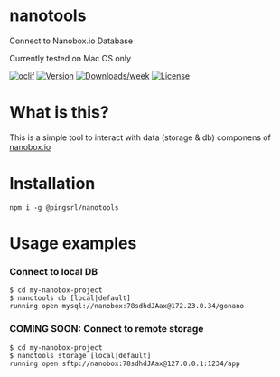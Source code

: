 # nanotools

Connect to Nanobox.io Database

Currently tested on Mac OS only

[![oclif](https://img.shields.io/badge/cli-oclif-brightgreen.svg)](https://oclif.io)
[![Version](https://img.shields.io/npm/v/nanotools.svg)](https://npmjs.org/package/@pingsrl/nanotools)
[![Downloads/week](https://img.shields.io/npm/dw/nanotools.svg)](https://npmjs.org/package/@pingsrl/nanotools)
[![License](https://img.shields.io/npm/l/nanotools.svg)](https://github.com/pingsrl/nanotools/blob/master/package.json)

# What is this?

This is a simple tool to interact with data (storage & db) componens of [nanobox.io](http://nanobox.io)

# Installation

    npm i -g @pingsrl/nanotools

# Usage examples

### Connect to local DB

    $ cd my-nanobox-project
    $ nanotools db [local|default]
    running open mysql://nanobox:78sdhdJAax@172.23.0.34/gonano

### COMING SOON: Connect to remote storage

    $ cd my-nanobox-project
    $ nanotools storage [local|default]
    running open sftp://nanobox:78sdhdJAax@127.0.0.1:1234/app
